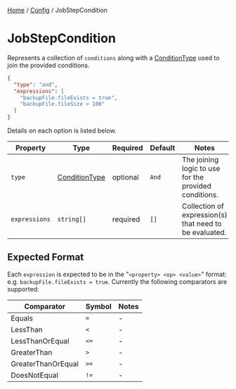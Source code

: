 [Home](/README.md) / [Config](/docs/configuration/README.md) / JobStepCondition

# JobStepCondition
Represents a collection of `conditions` along with a [ConditionType](/docs/enums/ConditionType.md) used to join the provided conditions.

```json
{
  "type": "and",
  "expressions": [
    "backupFile.fileExists = true",
    "backupFile.fileSize > 100"
  ]
}
```

Details on each option is listed below.

| Property | Type | Required | Default | Notes |
| --- | --- | ---- | ---- | --- |
| `type` | [ConditionType](/docs/enums/ConditionType.md) | optional | `And` | The joining logic to use for the provided conditions. |
| `expressions` | `string[]` | required | `[]` | Collection of expression(s) that need to be evaluated. |

## Expected Format
Each `expression` is expected to be in the "`<property> <op> <value>`" format: e.g. `backupFile.fileExists = true`. Currently the following comparators are supported:

| Comparator | Symbol | Notes |
| --- | --- | --- |
| Equals | `=` | - |
| LessThan | `<` | - |
| LessThanOrEqual | `<=` | - |
| GreaterThan | `>` | - |
| GreaterThanOrEqual | `>=` | - |
| DoesNotEqual | `!=` | - |